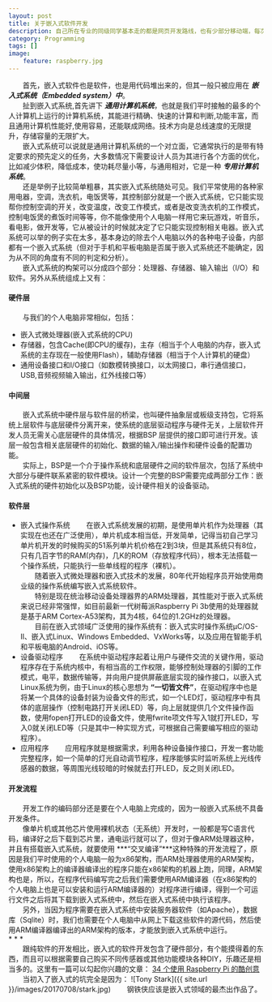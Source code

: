 ```yaml
---
layout: post
title: 关于嵌入式软件开发
description: 自己所在专业的同级同学基本走的都是网页开发路线，也有少部分移动端，每次跟他们讲起嵌入式软件的时候，大部分人的反应都是一脸懵地看着你，这里简单讲下嵌入式软件究竟是个什么存在以及其开发流程。
category: Programming
tags: []
image: 
    feature: raspberry.jpg
---
```

&emsp;&emsp;首先，嵌入式软件也是软件，也是用代码堆出来的，但其一般只被应用在 ***嵌入式系统（Embedded system）中***。<br>
&emsp;&emsp;扯到嵌入式系统,首先讲下 ***通用计算机系统***，也就是我们平时接触的最多的个人计算机上运行的计算机系统，其能进行精确、快速的计算和判断,功能丰富，而且通用计算机性能好,使用容易，还能联成网络。技术方向是总线速度的无限提升，存储容量的无限扩大。<br>
&emsp;&emsp;嵌入式系统可以说就是通用计算机系统的一个对立面，它通常执行的是带有特定要求的预先定义的任务，大多数情况下需要设计人员为其进行各个方面的优化，比如减少体积，降低成本，使功耗尽量小等，与通用相对，它是一种 ***专用计算机系统***。<br>
&emsp;&emsp;还是举例子比较简单粗暴，其实嵌入式系统随处可见。我们平常使用的各种家用电器，空调，洗衣机，电饭煲等，其控制部分就是一个嵌入式系统，它只能实现帮你控制空调的开关，改变温度，改变工作模式，或者是改变洗衣机的工作模式，控制电饭煲的煮饭时间等等，你不能像使用个人电脑一样用它来玩游戏，听音乐，看电影，做开发等，它从被设计的时候就决定了它只能实现控制相关电器。嵌入式系统可以举的例子实在太多，基本身边的除去个人电脑以外的各种电子设备，内部都有一个嵌入式系统（但对于手机和平板电脑是否属于嵌入式系统还不能确定，因为从不同的角度有不同的判定和分析）。<br>
&emsp;&emsp;嵌入式系统的构架可以分成四个部分：处理器、存储器、输入输出（I/O）和软件。另外从系统组成上又有：<br>
#### 硬件层
&emsp;&emsp;与我们的个人电脑非常相似，包括：
 + 嵌入式微处理器(嵌入式系统的CPU)
 + 存储器，包含Cache(即CPU的缓存)，主存（相当于个人电脑的内存，嵌入式系统的主存现在一般使用Flash），辅助存储器（相当于个人计算机的硬盘）
 + 通用设备接口和I/O接口（如数模转换接口，以太网接口，串行通信接口，USB,音频视频输入输出，红外线接口等）

#### 中间层
&emsp;&emsp;嵌入式系统中硬件层与软件层的桥梁，也叫硬件抽象层或板级支持包，它将系统上层软件与底层硬件分离开来，使系统的底层驱动程序与硬件无关，上层软件开发人员无需关心底层硬件的具体情况，根据BSP 层提供的接口即可进行开发。该层一般包含相关底层硬件的初始化、数据的输入/输出操作和硬件设备的配置功能。<br>
&emsp;&emsp;实际上，BSP是一个介于操作系统和底层硬件之间的软件层次，包括了系统中大部分与硬件联系紧密的软件模块。设计一个完整的BSP需要完成两部分工作：嵌入式系统的硬件初始化以及BSP功能，设计硬件相关的设备驱动。

#### 软件层
 + 嵌入式操作系统
&emsp;&emsp;在嵌入式系统发展的初期，是使用单片机作为处理器（其实现在也还在广泛使用），单片机成本相当低，开发简单，记得当初自己学习单片机开发的时候购买的51系列单片机价格在2到3块，但是其系统只有8位，只有几百字节的RAM(内存)，几K的ROM（存放程序代码），根本无法搭载一个操作系统，只能执行一些单线程的程序（裸机）。<br>
&emsp;&emsp;随着嵌入式微处理器和嵌入式技术的发展，80年代开始程序员开始使用商业级的操作系统编写嵌入式系统软件。<br>
&emsp;&emsp;特别是现在统治移动设备处理器界的ARM处理器，其性能对于嵌入式系统来说已经非常强悍，如目前最新一代树莓派Raspberry Pi 3b使用的处理器就是基于ARM Cortex-A53架构，其为4核，64位的1.2GHz的处理器。<br>
&emsp;&emsp;目前在嵌入式领域广泛使用的操作系统有：嵌入式实时操作系统µC/OS-II、嵌入式Linux、Windows Embedded、VxWorks等，以及应用在智能手机和平板电脑的Android、iOS等。<br>
 + 设备驱动程序
 &emsp;&emsp;在系统中驱动程序起着让用户与硬件交流的关键作用，驱动程序存在于系统内核中，有相当高的工作权限，能够控制处理器的引脚的工作模式，电平，数据传输等，并向用户提供屏蔽底层实现的操作接口，以嵌入式Linux系统为例，由于Linux的核心思想为 **“一切皆文件”**，在驱动程序中也是将某一个具体的设备封装为设备文件的形式，如一个LED灯，驱动程序中有具体的底层操作（控制电路打开关闭LED）等，向上层就提供几个文件操作函数，使用fopen打开LED的设备文件，使用fwrite项文件写入1就打开LED，写入0就关闭LED等（只是其中一种实现方式，可根据自己需要编写相应的驱动程序）。<br>
 + 应用程序
&emsp;&emsp;应用程序就是根据需求，利用各种设备操作接口，开发一套功能完整程序，如一个简单的灯光自动调节程序，程序能够实时监听系统上光线传感器的数据，等周围光线较暗的时候就去打开LED，反之则关闭LED。<br>

#### 开发流程
&emsp;&emsp;开发工作的编码部分还是要在个人电脑上完成的，因为一般嵌入式系统不具备开发条件。<br>
&emsp;&emsp;像单片机或其他芯片使用裸机状态（无系统）开发时，一般都是写C语言代码，编译好之后下载到芯片里，通电运行就可以了，但对于像ARM处理器这种，并且有搭载嵌入式系统，就要使用 ***“交叉编译”***这种特殊的开发流程了，原因是我们平时使用的个人电脑一般为x86架构，而ARM处理器使用的ARM架构，使用x86架构上的编译器编译出的程序只能在x86架构的机器上跑，同理，ARM架构也是，所以，在程序代码编写完之后我们需要使用ARM编译器（在x86架构的个人电脑上也是可以安装和运行ARM编译器的）对程序进行编译，得到一个可运行文件之后将其下载到嵌入式系统中，然后在嵌入式系统中执行该程序。<br>
&emsp;&emsp;另外，当因为程序需要在嵌入式系统中安装服务器软件（如Apache），数据库（Sqlite）时，我们也需要在个人电脑中从网上下载这些软件的源代码，然后使用ARM编译器编译出的ARM架构的版本，才能放到嵌入式系统中运行。<br>
    * * *  
&emsp;&emsp;跟纯软件的开发相比，嵌入式的软件开发包含了硬件部分，有个能摸得着的东西，而且可以根据需要自己购买不同传感器或其他功能模块各种DIY，乐趣还是相当多的。这里有一篇可以勾起你兴趣的文章：
[34 个使用 Raspberry Pi 的酷创意](https://linuxtoy.org/archives/cool-ideas-for-raspberry-pi.html)
&emsp;&emsp;当初入了嵌入式的坑完全是因为：
![Tony Stark]({{ site.url }}/images/20170708/stark.jpg)
&emsp;&emsp;钢铁侠应该是嵌入式领域的最杰出作品了。

 




